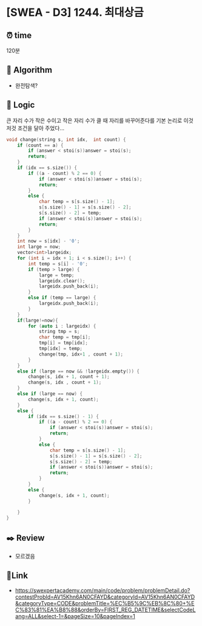 # [SWEA - D3] 1244. 최대상금

## ⏰ **time**

120분

## :pushpin: **Algorithm**

- 완전탐색?

## :round_pushpin: **Logic**

큰 자리 수가 작은 수이고 작은 자리 수가 클 때 자리를 바꾸어준다를 기본 논리로 이것저것 조건을 달아 주었다...

```cpp
void change(string s, int idx,  int count) {
	if (count == a) {
		if (answer < stoi(s))answer = stoi(s);
		return;
	}
	if (idx == s.size()) {
		if ((a - count) % 2 == 0) {
			if (answer < stoi(s))answer = stoi(s);
			return;
		}
		else {
			char temp = s[s.size() - 1];
			s[s.size() - 1] = s[s.size() - 2];
			s[s.size() - 2] = temp;
			if (answer < stoi(s))answer = stoi(s);
			return;
		}
	}
	int now = s[idx] - '0';
	int large = now;
	vector<int>largeidx;
	for (int i = idx + 1; i < s.size(); i++) {
		int temp = s[i] - '0';
		if (temp > large) {
			large = temp;
			largeidx.clear();
			largeidx.push_back(i);
		}
		else if (temp == large) {
			largeidx.push_back(i);
		}
	}
	if(large!=now){
		for (auto i : largeidx) {
			string tmp = s;
			char temp = tmp[i];
			tmp[i] = tmp[idx];
			tmp[idx] = temp;
			change(tmp, idx+1 , count + 1);
		}
	}
	else if (large == now && !largeidx.empty()) {
		change(s, idx + 1, count + 1);
		change(s, idx , count + 1);
	}
	else if (large == now) {
		change(s, idx + 1, count);
	}
	else {
		if (idx == s.size() - 1) {
			if ((a - count) % 2 == 0) {
				if (answer < stoi(s))answer = stoi(s);
				return;
			}
			else {
				char temp = s[s.size() - 1];
				s[s.size() - 1] = s[s.size() - 2];
				s[s.size() - 2] = temp;
				if (answer < stoi(s))answer = stoi(s);
				return;
			}
		}
		else {
			change(s, idx + 1, count);
		}
		
	}
}

```

## :black_nib: **Review**

- 모르겠음

## 📡**Link**

- https://swexpertacademy.com/main/code/problem/problemDetail.do?contestProbId=AV15Khn6AN0CFAYD&categoryId=AV15Khn6AN0CFAYD&categoryType=CODE&problemTitle=%EC%B5%9C%EB%8C%80+%EC%83%81%EA%B8%88&orderBy=FIRST_REG_DATETIME&selectCodeLang=ALL&select-1=&pageSize=10&pageIndex=1
